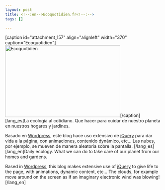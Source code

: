 ```yaml
--- 
layout: post
title: <!--:en-->Ecoquotidien.fr<!--:-->
tags: []

---
```

<!--:en-->[caption id="attachment_157" align="alignleft" width="370" caption="Ecoquotidien"]<a href="http://ecoquotidien.fr"><img src="http://jfoucher.frcdn.jfoucher.com/uploads/2009/07/ecoquotidien-370x231.jpg" alt="Ecoquotidien" title="Ecoquotidien" width="370" height="231" class="size-medium wp-image-157" /></a>[/caption][lang_es]La ecologia al cotidiano. Que hacer para cuidar de nuestro planeta en nuestros hogares y jardines.

Basado en <a href="http://wordpress.org">Wordpress</a>, este blog hace uso extensivo de <a href="http://jquery.com">jQuery</a> para dar vida a la p&aacute;gina, con animaciones, contenido dyn&aacute;mico, etc... Las nubes, por ejemplo, se mueven de manera aleatoria sobre la pantalla.
[/lang_es][lang_en]Daily ecology. What we can do to take care of our planet from our homes and gardens.

Based in <a href="http://wordpress.org">Wordpress</a>, this blog makes extensive use of <a href="http://jquery.com">jQuery</a> to give life to the page, with animations, dynamic content, etc... The clouds, for example move around on the screen as if an imaginary electronic wind was blowing!
[/lang_en]<!--:-->
